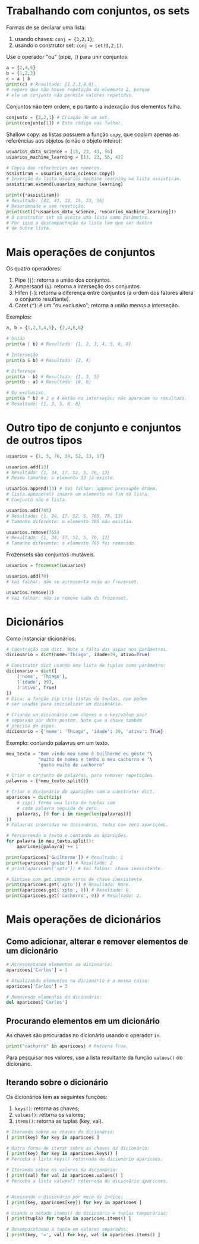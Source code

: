 # Trabalhando com conjuntos, os sets
Formas de se declarar uma lista:

1. usando chaves: `conj = {3,2,1}`;
2. usando o construtor set: `conj = set(3,2,1)`.

Use o operador "ou" (pipe, `|`) para unir conjuntos:
```python
a = {2,4,6}
b = {1,2,3}
c = a | b
print(c) # Resultado: {1,2,3,4,6}.
# repare que não houve repetição do elemento 2, porque
# ele um conjunto não permite valores repetidos.
```
Conjuntos não tem ordem, e portanto a indexação dos elementos falha.
```python
conjunto = {3,2,1} # Criação de um set.
print(conjunto[1]) # Este código vai falhar.
```

Shallow copy: as listas possuem a função `copy`, que copiam apenas as referências aos objetos (e não o objeto inteiro):
```python
usuarios_data_science = [15, 23, 43, 56]
usuarios_machine_learning = [13, 23, 56, 42]

# Cópia das referências aos números.
assistiram = usuarios_data_science.copy() 
# Inserção da lista usuarios_machine_learning na lista assistiram.
assistiram.extend(usuarios_machine_learning)

print({*assistiram})
# Resultado: {42, 43, 13, 15, 23, 56}
# Desordenado e sem repetição.
print(set([*usuarios_data_science, *usuarios_machine_learning]))
# O construtor set só aceita uma lista como parâmetro.
# Por isso a descompactação da lista tem que ser dentro
# de outra lista.
```
# Mais operações de conjuntos
Os quatro operadores:

1. Pipe (`|`): retorna a união dos conjuntos.
2. Ampersand (`&`): retorna a interseção dos conjuntos.
3. Hifen (`-`): retorna a diferença entre conjuntos (a ordem dos fatores altera o conjunto resultante).
4. Caret (`^`): é um "ou exclusivo"; retorna a união menos a interseção.

Exemplos:
```python
a, b = {1,2,3,4,5}, {2,4,6,8}

# União
print(a | b) # Resultado: {1, 2, 3, 4, 5, 6, 8}

# Interseção
print(a & b) # Resultado: {2, 4}

# Diferença
print(a - b) # Resultado: {1, 3, 5}
print(b - a) # Resultado: {8, 6}

# Ou exclusivo.
print(a ^ b) # 2 e 4 estão na interseção; não aparecem no resultado.
# Resultado: {1, 3, 5, 6, 8}
```
# Outro tipo de conjunto e conjuntos de outros tipos
```python
usuarios = {1, 5, 76, 34, 52, 13, 17}

usuarios.add(13)
# Resultado: {1, 34, 17, 52, 5, 76, 13}
# Mesmo tamanho: o elemento 13 já existe.

usuarios.append(13) # Vai falhar: append pressupõe ordem.
# lista.append(el) insere um elemento no fim da lista.
# Conjunto não é lista.

usuarios.add(765)
# Resultado: {1, 34, 17, 52, 5, 765, 76, 13}
# Tamanho diferente: o elemento 765 não existia.

usuarios.remove(765)
# Resultado: {1, 34, 17, 52, 5, 76, 13}
# Tamanho diferente: o elemento 765 foi removido.
```

Frozensets são conjuntos imutáveis.

```python
usuarios = frozenset(usuarios)

usuarios.add(70) 
# Vai falhar: não se acrescenta nada ao frozenset.

usuarios.remove(1)
# Vai falhar: não se remove nada do frozenset.
```
# Dicionários
Como instanciar dicionários:
```python
# Construção com dict. Note a falta das aspas nos parâmetros.
dicionario = dict(nome='Thiago', idade=39, ativo=True)

# Construtor dict usando uma lista de tuplas como parâmetro:
dicionario = dict([ 
    ('nome', 'Thiago'), 
    ('idade', 39), 
    ('ativo', True)
])
# Dica: a função zip cria listas de tuplas, que podem 
# ser usadas para inicializar um dicionário.

# Criando um dicionário com chaves e o key/value pair 
# separado por dois pontos. Note que a chave também
# precisa de aspas. 
dicionario = {'nome': 'Thiago', 'idade': 39, 'ativo': True}
```

Exemplo: contando palavras em um texto.
```python
meu_texto = "Bem vindo meu nome é Guilherme eu gosto "\
            "muito de nomes e tenho o meu cachorro e "\
            "gosto muito de cachorro"

# Criar o conjunto de palavras, para remover repetições.
palavras = {*meu_texto.split()} 

# Criar o dicionário de aparições com o construtor dict.
aparicoes = dict(zip( 
    # zip() forma uma lista de tuplas com 
    # cada palavra seguida de zero.
    palavras, [0 for i in range(len(palavras))]
))
# Palavras inseridas no dicionário, todas com zero aparições.

# Percorrendo o texto e contando as aparições.
for palavra in meu_texto.split():
    aparicoes[palavra] += 1

print(aparicoes['Guilherme']) # Resultado: 1
print(aparicoes['gosto']) # Resultado: 2
# print(aparicoes['xpto']) # Vai falhar: chave inexistente.

# Sintaxe com get impede erros de chave inexistente.
print(aparicoes.get('xpto')) # Resultado: None.
print(aparicoes.get('xpto', 0)) # Resultado: 0.
print(aparicoes.get('cachorro', 0)) # Resultado: 2.
```
# Mais operações de dicionários
## Como adicionar, alterar e remover elementos de um dicionário
```python
# Acrescentando elementos ao dicionário:
aparicoes['Carlos'] = 1

# Atualizando elementos no dicionário é a mesma coisa:
aparicoes['Carlos'] = 3

# Removendo elementos do dicionário:
del aparicoes['Carlos']
```
## Procurando elementos em um dicionário
As chaves são procuradas no dicionário usando o operador `in`.
```python
print("cachorro" in aparicoes) # Retorna True.
```
Para pesquisar nos valores, use a lista resultante da função `values()` do dicionário.

## Iterando sobre o dicionário
Os dicionários tem as seguintes funções:
1. `keys()`: retorna as chaves;
2. `values()`: retorna os valores;
3. `items()`: retorna as tuplas (key, val).

```python
# Iterando sobre as chaves do dicionário:
[ print(key) for key in aparicoes ]

# Outra forma de iterar sobre as chaves do dicionário:
[ print(key) for key in aparicoes.keys() ]
# Perceba a lista keys() retornada do dicionário aparicoes.

# Iterando sobre os valores do dicionário:
[ print(val) for val in aparicoes.values() ]
# Perceba a lista values() retornada do dicionário aparicoes.


# Acessando o dicionário por meio do índice:
[ print(key, aparicoes[key]) for key in aparicoes ]

# Usando o método items() do dicionário e tuplas temporárias:
[ print(tupla) for tupla in aparicoes.items() ]

# Desempacotando a tupla em valores separados:
[ print(key, '=', val) for key, val in aparicoes.items() ]
```
